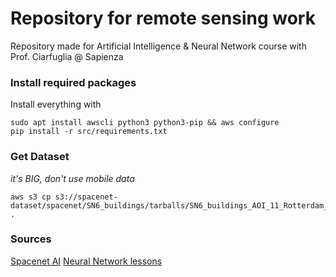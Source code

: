 # Repository for remote sensing work
Repository made for Artificial Intelligence & Neural Network course with Prof. Ciarfuglia @ Sapienza 

### Install required packages
Install everything with 

```console
sudo apt install awscli python3 python3-pip && aws configure 
pip install -r src/requirements.txt
```

### Get Dataset
_it's BIG, don't use mobile data_

    aws s3 cp s3://spacenet-dataset/spacenet/SN6_buildings/tarballs/SN6_buildings_AOI_11_Rotterdam_train.tar.gz .

### Sources
[Spacenet AI](https://spacenet.ai/sn6-challenge/)
[Neural Network lessons](https://youtube.com/playlist?list=PLkt2uSq6rBVctENoVBg1TpCC7OQi31AlC)